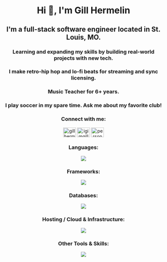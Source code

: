<h1 align="center">Hi 👋, I'm Gill Hermelin</h1>
<h2 align="center">I'm a full-stack software engineer located in St. Louis, MO.</h2>
<h3 align="center">Learning and expanding my skills by building real-world projects with new tech.</h3>
<h3 align="center">I make retro-hip hop and lo-fi beats for streaming and sync licensing.</h3>
<h3 align="center">Music Teacher for 6+ years.</h3>
<h3 align="center">I play soccer in my spare time. Ask me about my favorite club!</h3>
<h3 align="center">Connect with me:</h3>
<p align="center">
<a href="https://www.linkedin.com/in/gillty/" target="blank"><img align="center" src="https://raw.githubusercontent.com/rahuldkjain/github-profile-readme-generator/master/src/images/icons/Social/linked-in-alt.svg" alt="gill hermelin" height="30" width="40" /></a>
<a href="https://instagram.com/igimgillty" target="blank"><img align="center" src="https://raw.githubusercontent.com/rahuldkjain/github-profile-readme-generator/master/src/images/icons/Social/instagram.svg" alt="igimgillty" height="30" width="40" /></a>
 <a href="https://gillhermelin.com" target="blank"><img align="center" src="https://raw.githubusercontent.com/tailwindlabs/heroicons/master/optimized/24/outline/globe.svg" alt="personal website" height="30" width="40" /></a>
</p>

<h3 align="center">Languages:</h3>
<p align="center">
 <a href="https://skillicons.dev">
    <img src="https://skillicons.dev/icons?i=html,css,javascript,typescript,python,graphql" />
  </a>
</p>
<h3 align="center">Frameworks:</h3>
<p align="center">
 <a href="https://skillicons.dev">
    <img src="https://skillicons.dev/icons?i=react,nextjs,nodejs,expressjs,fastapi,vite,jest,tailwind,styledcomponents,pytorch" />
  </a>
</p>
<h3 align="center">Databases:</h3>
<p align="center">
 <a href="https://skillicons.dev">
    <img src="https://skillicons.dev/icons?i=mongodb,mysql" />
  </a>
</p>
<h3 align="center">Hosting / Cloud & Infrastructure:</h3>
<p align="center">
 <a href="https://skillicons.dev">
    <img src="https://skillicons.dev/icons?i=aws,nginx,googlecloud,ubuntu" />
  </a>
</p>
<h3 align="center">Other Tools & Skills:</h3>
<p align="center">
 <a href="https://skillicons.dev">
    <img src="https://skillicons.dev/icons?i=graphql,ai,git,github,githubactions,figma,postman,vscode,npm" />
  </a>
</p>
